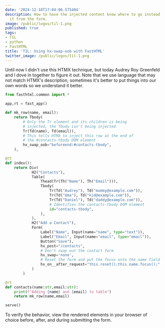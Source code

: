 ```yaml
---
date: '2024-12-18T17:04:06.575404'
description: How to have the injected content know where to go instead of assigning
  it from the form.
image: /public/logos/til-1.png
published: true
tags:
- TIL
- python
- FastHTML
title: 'TIL: Using hx-swap-oob with FastHTML'
twitter_image: /public/logos/til-1.png
---
```


Until now I didn't use this HTMX technique, but today Audrey Roy Greenfeld and I dove in together to figure it out. Note that we use language that may not match HTMX's description, sometimes it's better to put things into our own words so we understand it better.

```python
from fasthtml.common import *

app,rt = fast_app()

def mk_row(name, email):
    return Tbody(
        # Only the Tr element and its children is being
        # injected, the Tbody isn't being injected
        Tr(Td(name), Td(email)),
        # This tells HTMX to inject this row at the end of
        # the #contacts-tbody DOM element
        hx_swap_oob="beforeend:#contacts-tbody",
    ),

@rt
def index():
    return Div(
            H2("Contacts"),
            Table(
                Thead(Tr(Th("Name"), Th("Email"))),
                Tbody(
                    Tr(Td("Audrey"), Td("mommy@example.com")),
                    Tr(Td("Uma"), Td("kid@example.com")),
                    Tr(Td("Daniel"), Td("daddy@example.com")),
                    # Identifies the contacts-tbody DOM element
                    id="contacts-tbody",
                ), 
            ),
            H2("Add a Contact"),
            Form(
                Label("Name", Input(name="name", type="text")),
                Label("Email", Input(name="email", type="email")),
                Button("Save"),
                hx_post="/contacts",
                # Don't swap out the contact form
                hx_swap='none',
                # Reset the form and put the focus onto the name field
                hx_on__after_request="this.reset();this.name.focus();"
            )
        )

@rt
def contacts(name:str,email:str):
    print(f"Adding {name} and {email} to table")
    return mk_row(name,email)

serve()
```

To verify the behavior, view the rendered elements in your browser of choice before, after, and during submitting the form.